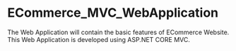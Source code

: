 # ECommerce_MVC_WebApplication
The Web Application will contain the basic features of ECommerce Website. This Web Application is developed using ASP.NET CORE MVC.

